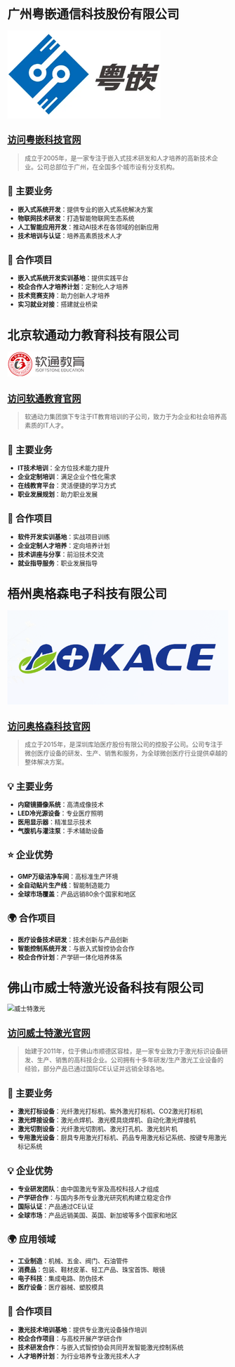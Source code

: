 # 广州粤嵌通信科技股份有限公司

![粤嵌科技](/assets/img/companies/yueqian.png)

## [访问粤嵌科技官网](http://www.gec-edu.org/)

> 成立于2005年，是一家专注于嵌入式技术研发和人才培养的高新技术企业。公司总部位于广州，在全国多个城市设有分支机构。

## 🚀 主要业务

- **嵌入式系统开发**：提供专业的嵌入式系统解决方案
- **物联网技术研发**：打造智能物联网生态系统
- **人工智能应用开发**：推动AI技术在各领域的创新应用
- **技术培训与认证**：培养高素质技术人才

## 🤝 合作项目

- **嵌入式系统开发实训基地**：提供实践平台
- **校企合作人才培养计划**：定制化人才培养
- **技术竞赛支持**：助力创新人才培养
- **实习就业对接**：搭建就业桥梁



# 北京软通动力教育科技有限公司

![软通动力](/assets/img/companies/ruantong.png)

## [访问软通教育官网](https://www.issedu.com/)

> 软通动力集团旗下专注于IT教育培训的子公司，致力于为企业和社会培养高素质的IT人才。

## 🎯 主要业务

- **IT技术培训**：全方位技术能力提升
- **企业定制培训**：满足企业个性化需求
- **在线教育平台**：灵活便捷的学习方式
- **职业发展规划**：助力职业发展

## 🌟 合作项目

- **软件开发实训基地**：实战项目训练
- **企业定制人才培养**：定向培养计划
- **技术讲座与分享**：前沿技术交流
- **就业指导服务**：职业发展指导



# 梧州奥格森电子科技有限公司

![奥格森科技](/assets/img/companies/aokace.png)

## [访问奥格森科技官网](https://www.aokace.com.cn)

> 成立于2015年，是深圳库珀医疗股份有限公司的控股子公司。公司专注于微创医疗设备的研发、生产、销售和服务，为全球微创医疗行业提供卓越的整体解决方案。

## 💡 主要业务

- **内窥镜摄像系统**：高清成像技术
- **LED冷光源设备**：专业医疗照明
- **医用显示器**：精准显示技术
- **气腹机与灌注泵**：手术辅助设备

## ⭐ 企业优势

- **GMP万级洁净车间**：高标准生产环境
- **全自动贴片生产线**：智能制造能力
- **全球市场覆盖**：产品远销80余个国家和地区

## 🌍 合作项目

- **医疗设备技术研发**：技术创新与产品创新
- **智能控制系统开发**：与嵌入式智控协会合作
- **校企合作计划**：产学研一体化培养体系

# 佛山市威士特激光设备科技有限公司

![威士特激光](/assets/img/companies/wisdom.png)

## [访问威士特激光官网](http://www.wisdomlaser.com/)

> 始建于2011年，位于佛山市顺德区容桂，是一家专业致力于激光标识设备研发、生产、销售的高科技企业。公司拥有十多年研发/生产激光工业设备的经验，部分产品已通过国际CE认证并远销全球各地。

## 🎯 主要业务

- **激光打标设备**：光纤激光打标机、紫外激光打标机、CO2激光打标机
- **激光焊接设备**：激光点焊机、激光模具烧焊机、自动化激光焊接机
- **激光切割设备**：光纤激光切割机、激光打孔机、激光划片机
- **专用激光设备**：厨具专用激光打标机、药品专用激光标记系统、按键专用激光标记系统

## 💡 企业优势

- **专业研发团队**：由中国激光专家及高校科技人才组成
- **产学研合作**：与国内多所专业激光研究机构建立稳定合作
- **国际认证**：产品通过CE认证
- **全球市场**：产品远销美国、英国、新加坡等多个国家和地区

## 🌍 应用领域

- **工业制造**：机械、五金、阀门、石油管件
- **消费品**：包装、鞋材皮革、轻工产品、珠宝首饰、眼镜
- **电子科技**：集成电路、防伪技术
- **医疗设备**：医疗器械、塑胶模具

## 🤝 合作项目

- **激光技术培训基地**：提供专业激光设备操作培训
- **校企合作项目**：与高校开展产学研合作
- **技术研发合作**：与嵌入式智控协会共同开发智能激光控制系统
- **人才培养计划**：为行业培养专业激光技术人才

